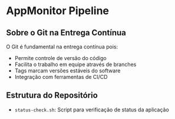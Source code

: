 # AppMonitor Pipeline

## Sobre o Git na Entrega Contínua

O Git é fundamental na entrega contínua pois:

- Permite controle de versão do código
- Facilita o trabalho em equipe através de branches
- Tags marcam versões estáveis do software
- Integração com ferramentas de CI/CD

## Estrutura do Repositório

- `status-check.sh`: Script para verificação de status da aplicação 
